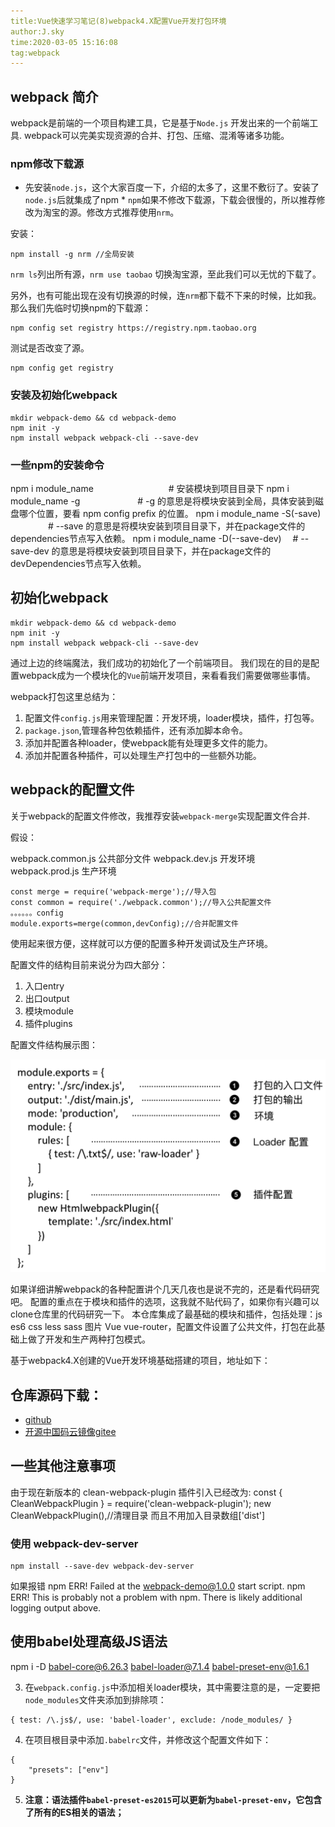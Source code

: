 ```yaml
---
title:Vue快速学习笔记(8)webpack4.X配置Vue开发打包环境
author:J.sky
time:2020-03-05 15:16:08
tag:webpack
---
```


## webpack 简介

webpack是前端的一个项目构建工具，它是基于`Node.js` 开发出来的一个前端工具.
webpack可以完美实现资源的合并、打包、压缩、混淆等诸多功能。

### npm修改下载源

* 先安装`node.js`，这个大家百度一下，介绍的太多了，这里不敷衍了。安装了`node.js`后就集成了npm *
`npm`如果不修改下载源，下载会很慢的，所以推荐修改为淘宝的源。修改方式推荐使用`nrm`。

安装：

    npm install -g nrm //全局安装

`nrm ls`列出所有源，`nrm use taobao` 切换淘宝源，至此我们可以无忧的下载了。

另外，也有可能出现在没有切换源的时候，连`nrm`都下载不下来的时候，比如我。
那么我们先临时切换npm的下载源：

    npm config set registry https://registry.npm.taobao.org

测试是否改变了源。

    npm config get registry


### 安装及初始化webpack

    mkdir webpack-demo && cd webpack-demo
    npm init -y
    npm install webpack webpack-cli --save-dev

### 一些npm的安装命令
npm i module_name 　　　　　　　　     # 安装模块到项目目录下
npm i module_name -g 　　　　　　     # -g 的意思是将模块安装到全局，具体安装到磁盘哪个位置，要看 npm config prefix 的位置。 
npm i module_name -S(-save) 　　　 　# --save 的意思是将模块安装到项目目录下，并在package文件的dependencies节点写入依赖。 
npm i module_name -D(--save-dev)　  # --save-dev 的意思是将模块安装到项目目录下，并在package文件的devDependencies节点写入依赖。


## 初始化webpack

    mkdir webpack-demo && cd webpack-demo
    npm init -y
    npm install webpack webpack-cli --save-dev


通过上边的终端魔法，我们成功的初始化了一个前端项目。
我们现在的目的是配置webpack成为一个模块化的`Vue`前端开发项目，来看看我们需要做哪些事情。

webpack打包这里总结为：

1. 配置文件`config.js`用来管理配置：开发环境，loader模块，插件，打包等。
2. `package.json`,管理各种包依赖插件，还有添加脚本命令。
3. 添加并配置各种loader，使webpack能有处理更多文件的能力。
4. 添加并配置各种插件，可以处理生产打包中的一些额外功能。


## webpack的配置文件

关于webpack的配置文件修改，我推荐安装`webpack-merge`实现配置文件合并.

假设：

webpack.common.js 公共部分文件
webpack.dev.js 开发环境
webpack.prod.js 生产环境


    const merge = require('webpack-merge');//导入包
    const common = require('./webpack.common');//导入公共配置文件
    。。。。。。config
    module.exports=merge(common,devConfig);//合并配置文件

使用起来很方便，这样就可以方便的配置多种开发调试及生产环境。

配置文件的结构目前来说分为四大部分：

1. 入口entry
2. 出口output
3. 模块module
4. 插件plugins

配置文件结构展示图：

![输入图片说明](assets/images/blog/Snip20200306_2.png)



如果详细讲解webpack的各种配置讲个几天几夜也是说不完的，还是看代码研究吧。
配置的重点在于模块和插件的选项，这我就不贴代码了，如果你有兴趣可以clone仓库里的代码研究一下。
本仓库集成了最基础的模块和插件，包括处理：js es6 css less sass 图片 Vue vue-router，配置文件设置了公共文件，打包在此基础上做了开发和生产两种打包模式。

基于webpack4.X创建的Vue开发环境基础搭建的项目，地址如下：

## 仓库源码下载：

+ [github](https://github.com/bosichong/webpack4.X_vue_demo.git)
+ [开源中国码云镜像gitee](https://gitee.com/J_Sky/webpack4.X_vue_demo.git)

## 一些其他注意事项

由于现在新版本的 clean-webpack-plugin 插件引入已经改为:
const { CleanWebpackPlugin } = require('clean-webpack-plugin');
new CleanWebpackPlugin(),//清理目录 而且不用加入目录数组['dist']

### 使用 webpack-dev-server

    npm install --save-dev webpack-dev-server

如果报错 
    npm ERR! Failed at the webpack-demo@1.0.0 start script.
    npm ERR! This is probably not a problem with npm. There is likely additional logging output above.


## 使用babel处理高级JS语法

npm i -D babel-core@6.26.3 babel-loader@7.1.4 babel-preset-env@1.6.1 

3. 在`webpack.config.js`中添加相关loader模块，其中需要注意的是，一定要把`node_modules`文件夹添加到排除项：
```
{ test: /\.js$/, use: 'babel-loader', exclude: /node_modules/ }
```
4. 在项目根目录中添加`.babelrc`文件，并修改这个配置文件如下：
```
{
	"presets": ["env"]
}
```
5. **注意：语法插件`babel-preset-es2015`可以更新为`babel-preset-env`，它包含了所有的ES相关的语法；**